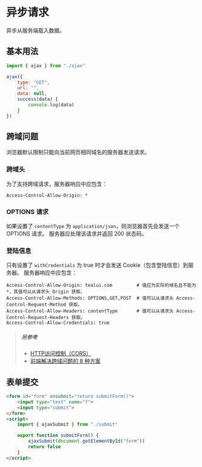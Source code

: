 # 异步请求
异步从服务端载入数据。

## 基本用法
```js
import { ajax } from "./ajax"

ajax({
    type: "GET",
    url: "",
    data: null,
    success(data) {
        console.log(data)
    }
})
```

## 跨域问题
浏览器默认限制只能向当前网页相同域名的服务器发送请求。

### 跨域头
为了支持跨域请求，服务器响应中应包含：
```
Access-Control-Allow-Origin: *
```

### OPTIONS 请求
如果设置了 `contentType` 为 `application/json`，则浏览器首先会发送一个 OPTIONS 请求。
服务器应处理该请求并返回 200 状态码。

### 登陆信息
只有设置了 `withCredentials` 为 true 时才会发送 Cookie（包含登陆信息）到服务器。
服务器响应中应包含：
```
Access-Control-Allow-Origin: tealui.com         # 值应为实际的域名且不能为 *，其值可以从请求头 Origin 获取。
Access-Control-Allow-Methods: OPTIONS,GET,POST  # 值可以从请求头 Access-Control-Request-Method 获取。
Access-Control-Allow-Headers: contentType       # 值可以从请求头 Access-Control-Request-Headers 获取。
Access-Control-Allow-Credentials: true
```

> ##### 另参考
> - [HTTP访问控制（CORS）](https://developer.mozilla.org/zh-CN/docs/Web/HTTP/Access_control_CORS)
> - [前端解决跨域问题的 8 种方案](http://www.cnblogs.com/JChen666/p/3399951.html)

## 表单提交

```html demo
<form id="form" onsubmit="return submitForm()">
    <input type="text" name="f">
    <input type="submit">
</form>
<script>
    import { ajaxSubmit } from "./submit"

    export function submitForm() {
        ajaxSubmit(document.getElementById("form"))
        return false
    }
</script>
```